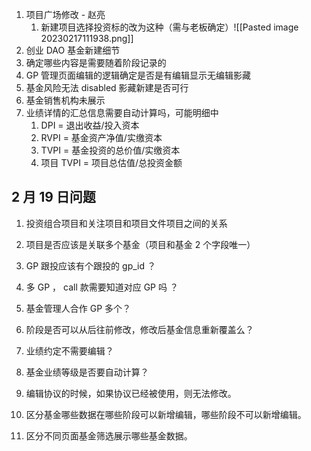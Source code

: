 1. 项目广场修改 - 赵亮
	1. 新建项目选择投资标的改为这种（需与老板确定）![[Pasted image 20230217111938.png]]
3. 创业 DAO 基金新建细节
4. 确定哪些内容是需要随着阶段记录的
5. GP 管理页面编辑的逻辑确定是否是有编辑显示无编辑影藏
6. 基金风险无法 disabled 影藏新建是否可行
7. 基金销售机构未展示
8. 业绩详情的汇总信息需要自动计算吗，可能明细中
	1. DPI = 退出收益/投入资本
	2. RVPI = 基金资产净值/实缴资本
	3. TVPI = 基金投资的总价值/实缴资本
	4. 项目 TVPI = 项目总估值/总投资金额

## 2 月 19 日问题
1. 投资组合项目和关注项目和项目文件项目之间的关系
2. 项目是否应该是关联多个基金（项目和基金 2 个字段唯一）
3. GP 跟投应该有个跟投的 gp_id ？
4. 多 GP ， call 款需要知道对应 GP 吗 ？
5. 基金管理人合作 GP 多个？
6. 阶段是否可以从后往前修改，修改后基金信息重新覆盖么？
7. 业绩约定不需要编辑？
8. 基金业绩等级是否要自动计算？



1. 编辑协议的时候，如果协议已经被使用，则无法修改。
2. 区分基金哪些数据在哪些阶段可以新增编辑，哪些阶段不可以新增编辑。
3. 区分不同页面基金筛选展示哪些基金数据。
